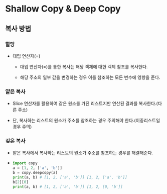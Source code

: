 # Shallow Copy & Deep Copy

## 복사 방법

### 할당

- 대입 연산자(=)
  
  - 대입 연산자(=)를 통한 복사는 해당 객체에 대한 객체 참조를 복사한다.
  
  - 해당 주소의 일부 값을 변경하는 경우 이를 참조하는 모든 변수에 영향을 준다.

### 얕은 복사

- Slice 연산자를 활용하여 같은 원소를 가진 리스트지만 연산된 결과를 복사한다.(다른 주소)

- 단, 복사하는 리스트의 원소가 주소를 참조하는 경우 주의해야 한다.(이중리스트일 경우 주의)

### 깊은 복사

- 얕은 복사에서 복사하는 리스트의 원소가 주소를 참조하는 경우를 해결해준다.

- ```python
  import copy
  a = [1, 2, ['a', 'b']]
  b = copy.deepcopy(a)
  print(a, b) # [1, 2, ['a', 'b']] [1, 2, ['a', 'b']]
  b[2][0]
  print(a, b) # [1, 2, ['a', 'b']] [1, 2, [0, 'b']]
  ```




